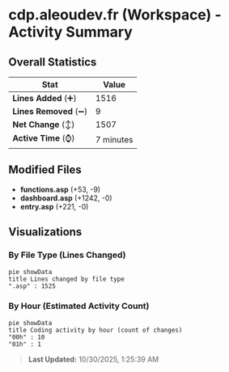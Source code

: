 # cdp.aleoudev.fr (Workspace) - Activity Summary 

## Overall Statistics

| Stat                   | Value                                                             |
| ---------------------- | ----------------------------------------------------------------- |
| **Lines Added** (➕)   | 1516                                          |
| **Lines Removed** (➖) | 9                                        |
| **Net Change** (↕)    | 1507                |
| **Active Time** (⌚)   | 7 minutes |


## Modified Files
- **functions.asp** (+53, -9)
- **dashboard.asp** (+1242, -0)
- **entry.asp** (+221, -0)

## Visualizations

### By File Type (Lines Changed)

```mermaid
pie showData
title Lines changed by file type
".asp" : 1525
```

### By Hour (Estimated Activity Count)

```mermaid
pie showData
title Coding activity by hour (count of changes)
"00h" : 10
"01h" : 1
```


> **Last Updated:** 10/30/2025, 1:25:39 AM